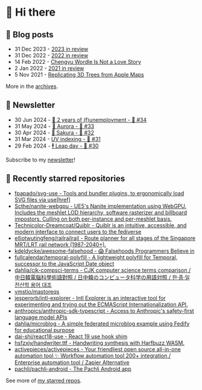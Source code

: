 # 👋 Hi there

## 📝 Blog posts

<!-- feed start -->
- 31 Dec 2023 - [2023 in review](https://cheeaun.com/blog/2023/12/2023-in-review/)
- 31 Dec 2022 - [2022 in review](https://cheeaun.com/blog/2022/12/2022-in-review/)
- 14 Feb 2022 - [Chengyu Wordle Is Not a Love Story](https://cheeaun.com/blog/2022/02/chengyu-wordle-is-not-a-love-story/)
- 2 Jan 2022 - [2021 in review](https://cheeaun.com/blog/2022/01/2021-in-review/)
- 5 Nov 2021 - [Replicating 3D Trees from Apple Maps](https://cheeaun.com/blog/2021/11/replicating-3d-trees-apple-maps/)
<!-- feed end -->

More in the [archives](https://cheeaun.com/blog/archives/).

## 📰 Newsletter

<!-- newsletter start -->
- 30 Jun 2024 - [🎂 2 years of (f)unemployment - 🥫 #34](https://cheeaun.substack.com/p/2-years-of-funemployment-34)
- 31 May 2024 - [🌌 Aurora - 🥫 #33](https://cheeaun.substack.com/p/aurora-33)
- 30 Apr 2024 - [🌸 Sakura - 🥫 #32](https://cheeaun.substack.com/p/sakura-32)
- 31 Mar 2024 - [UV indexing - 🥫 #31](https://cheeaun.substack.com/p/uv-indexing-31)
- 29 Feb 2024 - [🕴️ Leap day - 🥫 #30](https://cheeaun.substack.com/p/leap-day-30)
<!-- newsletter end -->

Subscribe to my [newsletter](https://cheeaun.substack.com/)!

## 🌟 Recently starred repositories

<!-- starred repos start -->
- [fpapado/svg-use - Tools and bundler plugins, to ergonomically load SVG files via use[href]](https://github.com/fpapado/svg-use)
- [Scthe/nanite-webgpu - UE5's Nanite implementation using WebGPU. Includes the meshlet LOD hierarchy, software rasterizer and billboard impostors. Culling on both per-instance and per-meshlet basis.](https://github.com/Scthe/nanite-webgpu)
- [Technicolor-Dreamcoat/Quiblr - Quiblr is an intuitive, accessible, and modern interface to connect users to the fediverse](https://github.com/Technicolor-Dreamcoat/Quiblr)
- [elliotwutingfeng/railrailrail - Route planner for all stages of the Singapore MRT/LRT rail network (1987-2040+).](https://github.com/elliotwutingfeng/railrailrail)
- [kdeldycke/awesome-falsehood - 😱 Falsehoods Programmers Believe in](https://github.com/kdeldycke/awesome-falsehood)
- [fullcalendar/temporal-polyfill - A lightweight polyfill for Temporal, successor to the JavaScript Date object](https://github.com/fullcalendar/temporal-polyfill)
- [dahlia/cjk-compsci-terms - CJK computer science terms comparison / 中日韓電腦科學術語對照 / 日中韓のコンピュータ科学の用語対照 / 한·중·일 전산학 용어 대조](https://github.com/dahlia/cjk-compsci-terms)
- [vmstio/mastoreqs](https://github.com/vmstio/mastoreqs)
- [jesperorb/intl-explorer - Intl Explorer is an interactive tool for experimenting and trying out the ECMAScript Internationalization API.](https://github.com/jesperorb/intl-explorer)
- [anthropics/anthropic-sdk-typescript - Access to Anthropic's safety-first language model APIs](https://github.com/anthropics/anthropic-sdk-typescript)
- [dahlia/microblog - A simple federated microblog example using Fedify for educational purpose](https://github.com/dahlia/microblog)
- [dai-shi/react18-use - React 19 use hook shim](https://github.com/dai-shi/react18-use)
- [hsfzxjy/handwriter.ttf - Handwriting synthesis with Harfbuzz WASM.](https://github.com/hsfzxjy/handwriter.ttf)
- [activepieces/activepieces - Your friendliest open source all-in-one automation tool ✨ Workflow automation tool 200+ integration / Enterprise automation tool / Zapier Alternative](https://github.com/activepieces/activepieces)
- [pachli/pachli-android - The Pachli Android app](https://github.com/pachli/pachli-android)
<!-- starred repos end -->

See more of [my starred repos](https://github.com/stars/cheeaun/).
